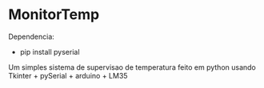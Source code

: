 # MonitorTemp



Dependencia:
 - pip install pyserial
 
Um simples sistema de supervisao de temperatura feito em python usando Tkinter + pySerial + arduino + LM35
